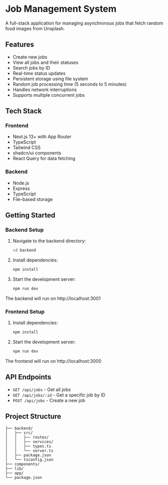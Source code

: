 # Job Management System

A full-stack application for managing asynchronous jobs that fetch random food images from Unsplash.

## Features

- Create new jobs
- View all jobs and their statuses
- Search jobs by ID
- Real-time status updates
- Persistent storage using file system
- Random job processing time (5 seconds to 5 minutes)
- Handles network interruptions
- Supports multiple concurrent jobs

## Tech Stack

### Frontend
- Next.js 13+ with App Router
- TypeScript
- Tailwind CSS
- shadcn/ui components
- React Query for data fetching

### Backend
- Node.js
- Express
- TypeScript
- File-based storage

## Getting Started

### Backend Setup

1. Navigate to the backend directory:
   ```bash
   cd backend
   ```

2. Install dependencies:
   ```bash
   npm install
   ```

3. Start the development server:
   ```bash
   npm run dev
   ```

The backend will run on http://localhost:3001

### Frontend Setup

1. Install dependencies:
   ```bash
   npm install
   ```

2. Start the development server:
   ```bash
   npm run dev
   ```

The frontend will run on http://localhost:3000

## API Endpoints

- `GET /api/jobs` - Get all jobs
- `GET /api/jobs/:id` - Get a specific job by ID
- `POST /api/jobs` - Create a new job

## Project Structure

```
├── backend/
│   ├── src/
│   │   ├── routes/
│   │   ├── services/
│   │   ├── types.ts
│   │   └── server.ts
│   ├── package.json
│   └── tsconfig.json
├── components/
├── lib/
├── app/
└── package.json
```